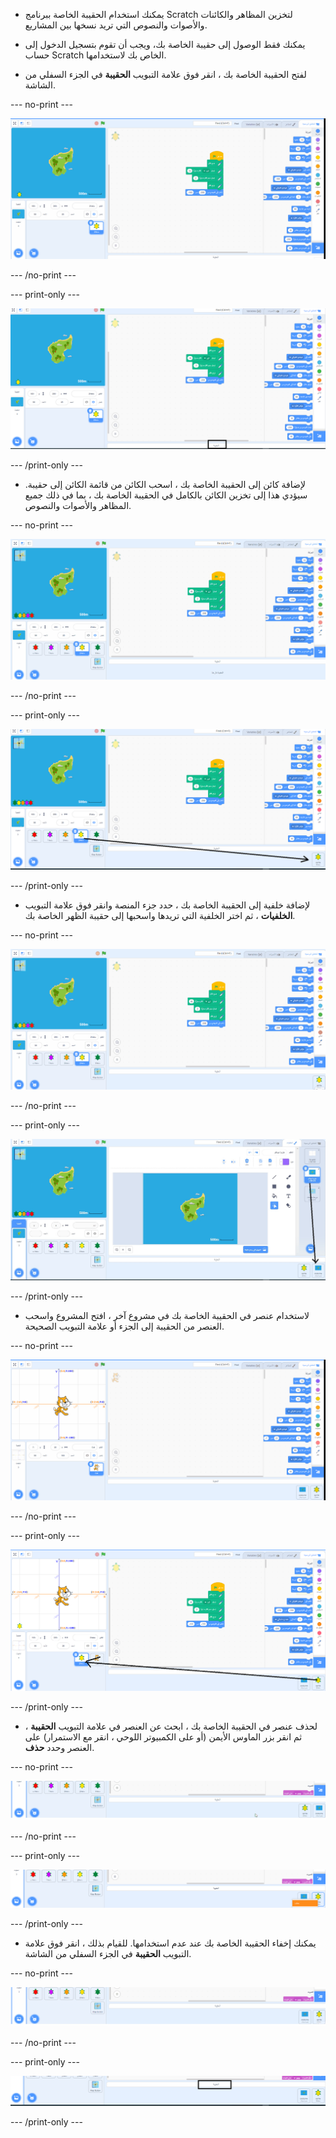 - يمكنك استخدام الحقيبة الخاصة ببرنامج Scratch لتخزين المظاهر والكائنات والأصوات والنصوص التي تريد نسخها بين المشاريع.

- يمكنك فقط الوصول إلى حقيبة الخاصة بك، ويجب أن تقوم بتسجيل الدخول إلى حساب Scratch الخاص بك لاستخدامها.

- لفتح الحقيبة الخاصة بك ، انقر فوق علامة التبويب **الحقيبة** في الجزء السفلي من الشاشة.

--- no-print ---

![يؤدي النقر فوق علامة التبويب الحقيبة الموجودة أسفل منطقة الرمز مباشرة إلى فتح الحقيبة.](images/open-backpack.gif)

--- /no-print ---

--- print-only ---

![محرر Scratch الكامل، مع تمييز علامة التبويب الحقيبة.](images/open-backpack.png)

--- /print-only ---

- لإضافة كائن إلى الحقيبة الخاصة بك ، اسحب الكائن من قائمة الكائن إلى حقيبة. سيؤدي هذا إلى تخزين الكائن بالكامل في الحقيبة الخاصة بك ، بما في ذلك جميع المظاهر والأصوات والنصوص.

--- no-print ---

![سحب كائن سلحفاة ٢ من قائمة الكائن إلى الحقيبة لإضافته.](images/add-sprite.gif)

--- /no-print ---

--- print-only ---

![محرر Scratch الكامل،مع سهم من كائن Turtle 2 في قائمة كائن، إلى حقيبة الظهر.](images/add-sprite.png)

--- /print-only ---

- لإضافة خلفية إلى الحقيبة الخاصة بك ، حدد جزء المنصة وانقر فوق علامة التبويب **الخلفيات** ، ثم اختر الخلفية التي تريدها واسحبها إلى حقيبة الظهر الخاصة بك.

--- no-print ---

![سحب خلفية جزيرة من علامة التبويب الخلفيات إلى الحقيبة.](images/add-backdrop.gif)

--- /no-print ---

--- print-only ---

![محرر Scratch الكامل، مع سهم من الخلفية في علامة التبويب الخلفيات، إلى الحقيبة.](images/add-backdrop.png)

--- /print-only ---

- لاستخدام عنصر في الحقيبة الخاصة بك في مشروع آخر ، افتح المشروع واسحب العنصر من الحقيبة إلى الجزء أو علامة التبويب الصحيحة.

--- no-print ---

![سحب كائن السلحفاة ٢ إلى قائمة كائن ، وخلفية الجزيرة إلى جزء المنصة ، في مشروع جديد.](images/new-project.gif)

--- /no-print ---

--- print-only ---

![محرر Scratch الكامل ،مع سهم من كائن Turtle 2 في قائمة كائن، إلى حقيبة الظهر.](images/new-project.png)

--- /print-only ---

- لحذف عنصر في الحقيبة الخاصة بك ، ابحث عن العنصر في علامة التبويب **الحقيبة** ، ثم انقر بزر الماوس الأيمن (أو على الكمبيوتر اللوحي ، انقر مع الاستمرار) على العنصر وحدد **حذف**.

--- no-print ---

![النقر بزر الماوس الأيمن على كائن سلحفاة ٢ في الحقيبة ، ثم تحديد "حذف" لحذفه.](images/delete-items.gif)

--- /no-print ---

--- print-only ---

![علامة التبويب لحقيبة ، مع خيار "حذف" متاح لكائن سلحفاة ٢ بعد النقر بزر الماوس الأيمن على الكائن.](images/delete-items.png)

--- /print-only ---

- يمكنك إخفاء الحقيبة الخاصة بك عند عدم استخدامها. للقيام بذلك ، انقر فوق علامة التبويب **الحقيبة** في الجزء السفلي من الشاشة.

--- no-print ---

![النقر فوق علامة التبويب "حقيبة الظهر" المستخدمة لفتح حقيبة الظهر ، لإخفاء حقيبة الظهر.](images/hide-backpack.gif)

--- /no-print ---

--- print-only ---

![تمييز علامة التبويب الحقيبة.](images/hide-backpack.png)

--- /print-only ---

